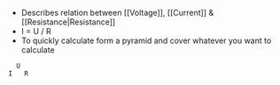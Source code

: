 - Describes relation between [[Voltage]], [[Current]] & [[Resistance|Resistance]]
- I = U / R
- To quickly calculate form a pyramid and cover whatever you want to calculate
```
  U
I   R
```